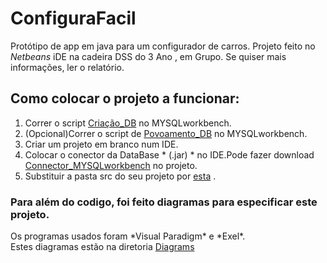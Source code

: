 # ConfiguraFacil
 Protótipo de app em java para um configurador de carros.
 Projeto feito no *Netbeans* iDE  na cadeira  DSS  do 3 Ano , em Grupo.
 Se quiser mais informações, ler o relatório.
 
 <h2>Como colocar o projeto a funcionar:</h2>
 
 <ol>
  <li>Correr o script <a href="https://github.com/rafael4512/ConfiguraFacil/blob/ril/Project/DB/ConfiguraFacil_mysql_create.sql">Criação_DB</a> no MYSQLworkbench.</li>
  <li>(Opcional)Correr o script de <a href="https://github.com/rafael4512/ConfiguraFacil/blob/ril/Project/DB/povoamento_DSS.sql">Povoamento_DB</a> no MYSQLworkbench.</li>
  <li>Criar um projeto em branco num IDE.</li>
  <li>Colocar o conector da DataBase * (.jar) * no IDE.Pode fazer download  
<a href="https://dev.mysql.com/downloads/connector/j/5.1.html">Connector_MYSQLworkbench</a> no projeto. </li>
  <li>Substituir a pasta src do seu projeto por <a href="https://github.com/rafael4512/ConfiguraFacil/tree/ril/Project/">esta</a>
.</li>
 </ol>



<h3>Para além do codigo, foi feito diagramas para especificar  este projeto.</h3>
Os programas  usados foram *Visual Paradigm* e *Exel*.<br />
Estes diagramas estão na diretoria <a href="https://github.com/rafael4512/ConfiguraFacil/tree/ril/Project/Diagrams">Diagrams</a>


